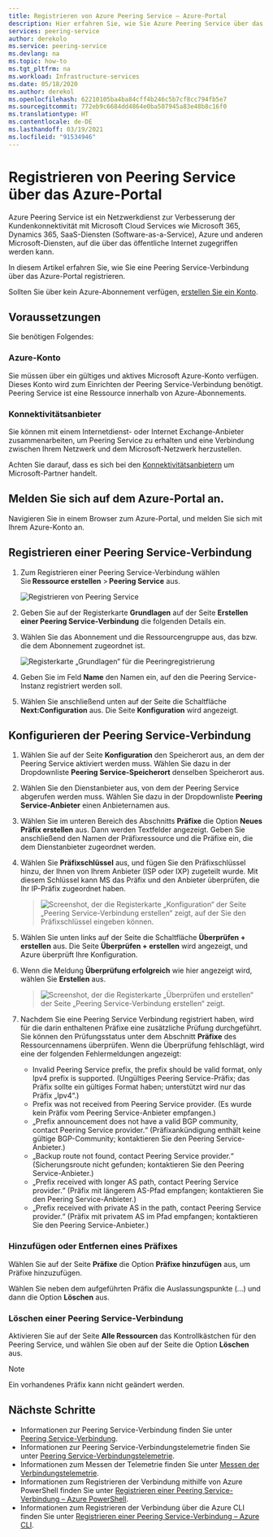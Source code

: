 ```yaml
---
title: Registrieren von Azure Peering Service – Azure-Portal
description: Hier erfahren Sie, wie Sie Azure Peering Service über das Azure-Portal registrieren.
services: peering-service
author: derekolo
ms.service: peering-service
ms.devlang: na
ms.topic: how-to
ms.tgt_pltfrm: na
ms.workload: Infrastructure-services
ms.date: 05/18/2020
ms.author: derekol
ms.openlocfilehash: 62210105ba4ba84cff4b246c5b7cf8cc794fb5e7
ms.sourcegitcommit: 772eb9c6684dd4864e0ba507945a83e48b8c16f0
ms.translationtype: HT
ms.contentlocale: de-DE
ms.lasthandoff: 03/19/2021
ms.locfileid: "91534946"
---
```

# <a name="register-peering-service-by-using-the-azure-portal"></a>Registrieren von Peering Service über das Azure-Portal

Azure Peering Service ist ein Netzwerkdienst zur Verbesserung der Kundenkonnektivität mit Microsoft Cloud Services wie Microsoft 365, Dynamics 365, SaaS-Diensten (Software-as-a-Service), Azure und anderen Microsoft-Diensten, auf die über das öffentliche Internet zugegriffen werden kann.

In diesem Artikel erfahren Sie, wie Sie eine Peering Service-Verbindung über das Azure-Portal registrieren.

Sollten Sie über kein Azure-Abonnement verfügen, [erstellen Sie ein Konto](https://azure.microsoft.com/free/?WT.mc_id=A261C142F).

> 

## <a name="prerequisites"></a>Voraussetzungen

Sie benötigen Folgendes:

### <a name="azure-account"></a>Azure-Konto

Sie müssen über ein gültiges und aktives Microsoft Azure-Konto verfügen. Dieses Konto wird zum Einrichten der Peering Service-Verbindung benötigt. Peering Service ist eine Ressource innerhalb von Azure-Abonnements. 

### <a name="connectivity-provider"></a>Konnektivitätsanbieter

Sie können mit einem Internetdienst- oder Internet Exchange-Anbieter zusammenarbeiten, um Peering Service zu erhalten und eine Verbindung zwischen Ihrem Netzwerk und dem Microsoft-Netzwerk herzustellen.

Achten Sie darauf, dass es sich bei den [Konnektivitätsanbietern](location-partners.md) um Microsoft-Partner handelt.



## <a name="sign-in-to-the-azure-portal"></a>Melden Sie sich auf dem Azure-Portal an.

Navigieren Sie in einem Browser zum Azure-Portal, und melden Sie sich mit Ihrem Azure-Konto an.

## <a name="register-a-peering-service-connection"></a>Registrieren einer Peering Service-Verbindung

1. Zum Registrieren einer Peering Service-Verbindung wählen Sie **Ressource erstellen** > **Peering Service** aus.

    ![Registrieren von Peering Service](./media/peering-service-portal/peering-servicecreate.png)
1. Geben Sie auf der Registerkarte **Grundlagen** auf der Seite **Erstellen einer Peering Service-Verbindung** die folgenden Details ein.

 
1. Wählen Sie das Abonnement und die Ressourcengruppe aus, das bzw. die dem Abonnement zugeordnet ist.

   ![Registerkarte „Grundlagen“ für die Peeringregistrierung](./media/peering-service-portal/peering-servicebasics.png)

1. Geben Sie im Feld **Name** den Namen ein, auf den die Peering Service-Instanz registriert werden soll.
 
1. Wählen Sie anschließend unten auf der Seite die Schaltfläche **Next:Configuration** aus. Die Seite **Konfiguration** wird angezeigt.

## <a name="configure-the-peering-service-connection"></a>Konfigurieren der Peering Service-Verbindung

1. Wählen Sie auf der Seite **Konfiguration** den Speicherort aus, an dem der Peering Service aktiviert werden muss. Wählen Sie dazu in der Dropdownliste **Peering Service-Speicherort** denselben Speicherort aus.

1. Wählen Sie den Dienstanbieter aus, von dem der Peering Service abgerufen werden muss. Wählen Sie dazu in der Dropdownliste **Peering Service-Anbieter** einen Anbieternamen aus.
 
1. Wählen Sie im unteren Bereich des Abschnitts **Präfixe** die Option **Neues Präfix erstellen** aus. Dann werden Textfelder angezeigt. Geben Sie anschließend den Namen der Präfixressource und die Präfixe ein, die dem Dienstanbieter zugeordnet werden.

1. Wählen Sie **Präfixschlüssel** aus, und fügen Sie den Präfixschlüssel hinzu, der Ihnen von Ihrem Anbieter (ISP oder IXP) zugeteilt wurde. Mit diesem Schlüssel kann MS das Präfix und den Anbieter überprüfen, die Ihr IP-Präfix zugeordnet haben.
   > ![Screenshot, der die Registerkarte „Konfiguration“ der Seite „Peering Service-Verbindung erstellen“ zeigt, auf der Sie den Präfixschlüssel eingeben können.](./media/peering-service-portal/peering-serviceconfiguration.png)

1. Wählen Sie unten links auf der Seite die Schaltfläche **Überprüfen + erstellen** aus. Die Seite **Überprüfen + erstellen** wird angezeigt, und Azure überprüft Ihre Konfiguration.
    

1. Wenn die Meldung **Überprüfung erfolgreich** wie hier angezeigt wird, wählen Sie **Erstellen** aus.

   > ![Screenshot, der die Registerkarte „Überprüfen und erstellen“ der Seite „Peering Service-Verbindung erstellen“ zeigt.](./media/peering-service-portal/peering-service-prefix.png)


1. Nachdem Sie eine Peering Service Verbindung registriert haben, wird für die darin enthaltenen Präfixe eine zusätzliche Prüfung durchgeführt. Sie können den Prüfungsstatus unter dem Abschnitt **Präfixe** des Ressourcennamens überprüfen. Wenn die Überprüfung fehlschlägt, wird eine der folgenden Fehlermeldungen angezeigt:

   - Invalid Peering Service prefix, the prefix should be valid format, only Ipv4 prefix is supported. (Ungültiges Peering Service-Präfix; das Präfix sollte ein gültiges Format haben; unterstützt wird nur das Präfix „Ipv4“.)
   - Prefix was not received from Peering Service provider. (Es wurde kein Präfix vom Peering Service-Anbieter empfangen.)
   - „Prefix announcement does not have a valid BGP community, contact Peering Service provider.“ (Präfixankündigung enthält keine gültige BGP-Community; kontaktieren Sie den Peering Service-Anbieter.)
   - „Backup route not found, contact Peering Service provider.“ (Sicherungsroute nicht gefunden; kontaktieren Sie den Peering Service-Anbieter.)
   - „Prefix received with longer AS path, contact Peering Service provider.“ (Präfix mit längerem AS-Pfad empfangen; kontaktieren Sie den Peering Service-Anbieter.)
   - „Prefix received with private AS in the path, contact Peering Service provider.“ (Präfix mit privatem AS im Pfad empfangen; kontaktieren Sie den Peering Service-Anbieter.)

### <a name="add-or-remove-a-prefix"></a>Hinzufügen oder Entfernen eines Präfixes

Wählen Sie auf der Seite **Präfixe** die Option **Präfixe hinzufügen** aus, um Präfixe hinzuzufügen.

Wählen Sie neben dem aufgeführten Präfix die Auslassungspunkte (...) und dann die Option **Löschen** aus.

### <a name="delete-a-peering-service-connection"></a>Löschen einer Peering Service-Verbindung

Aktivieren Sie auf der Seite **Alle Ressourcen** das Kontrollkästchen für den Peering Service, und wählen Sie oben auf der Seite die Option **Löschen** aus.

> [!NOTE]
> Ein vorhandenes Präfix kann nicht geändert werden.
>

## <a name="next-steps"></a>Nächste Schritte

- Informationen zur Peering Service-Verbindung finden Sie unter [Peering Service-Verbindung](connection.md).
- Informationen zur Peering Service-Verbindungstelemetrie finden Sie unter [Peering Service-Verbindungstelemetrie](connection-telemetry.md).
- Informationen zum Messen der Telemetrie finden Sie unter [Messen der Verbindungstelemetrie](measure-connection-telemetry.md).
- Informationen zum Registrieren der Verbindung mithilfe von Azure PowerShell finden Sie unter [Registrieren einer Peering Service-Verbindung – Azure PowerShell](powershell.md).
- Informationen zum Registrieren der Verbindung über die Azure CLI finden Sie unter [Registrieren einer Peering Service-Verbindung – Azure CLI](cli.md).
